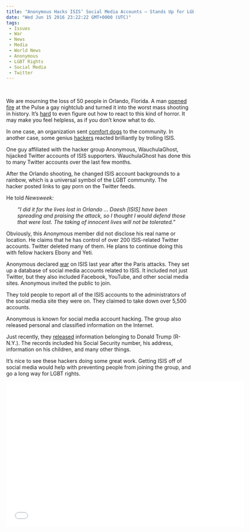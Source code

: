 ```yaml
---
title: "Anonymous Hacks ISIS’ Social Media Accounts – Stands Up for LGBT Rights (VIDEO)"
date: "Wed Jun 15 2016 23:22:22 GMT+0000 (UTC)"
tags: 
 - Issues
 - War
 - News
 - Media
 - World News
 - Anonymous
 - LGBT Rights
 - Social Media
 - Twitter
---
```

<p><!--OffDef--><br>
<!--Ads1--></p><p>We are mourning the loss of 50&#xA0;people in Orlando, Florida. A man <a href="http://www.liberalamerica.org/2016/06/12/50-confirmed-dead-53-wounded-worst-mass-shooting-us-history/">opened fire</a> at the Pulse a&#xA0;gay nightclub and turned it into the worst mass shooting in history. It&#x2019;s <a href="http://www.liberalamerica.org/2016/06/15/unique-working-dogs-make-difference-orlando-survivors-recovery-video/" target="_blank">hard</a> to even figure out how to react to this kind of horror. It may make you feel helpless, as if you don&#x2019;t know what to do.</p><p>In one case, an organization sent&#xA0;<a href="http://www.liberalamerica.org/2016/06/15/unique-working-dogs-make-difference-orlando-survivors-recovery-video/">comfort dogs</a> to the community. In another case, some genius <a href="http://europe.newsweek.com/isis-twitter-accounts-gay-porn-orlando-attacks-anonymous-470300?rm=eu" onclick="__gaTracker(&apos;send&apos;, &apos;event&apos;, &apos;outbound-article&apos;, &apos;http://europe.newsweek.com/isis-twitter-accounts-gay-porn-orlando-attacks-anonymous-470300?rm=eu&apos;, &apos;hackers&apos;);" target="_blank">hackers</a>&#xA0;reacted brilliantly by trolling ISIS.</p><p>One guy affiliated with the hacker group Anonymous, WauchulaGhost, hijacked Twitter accounts of ISIS supporters.&#xA0;WauchulaGhost has done&#xA0;this to many Twitter accounts over the last few months.</p><p>After the Orlando shooting, he changed ISIS account&#xA0;backgrounds to a rainbow, which is a universal symbol of the LGBT community. The hacker&#xA0;posted links to gay porn on the Twitter feeds.</p><p><script async src="//platform.twitter.com/widgets.js" charset="utf-8"></script></p><p>He told <em>Newsweek:&#xA0;</em></p><p style="padding-left: 30px;"><em>&#x201C;I did it for the lives lost in Orlando &#x2026; Daesh [ISIS] have been spreading and praising the attack, so I thought I would defend those that were lost. The taking of innocent lives will not be tolerated.&#x201D;</em></p><p>Obviously, this Anonymous member did&#xA0;not disclose his real name or location. He claims that he has control of over 200 ISIS-related Twitter accounts. Twitter deleted many of them. He plans to continue doing this with fellow hackers Ebony and Yeti.</p><p>Anonymous declared <a href="http://www.liberalamerica.org/2015/11/17/anonymous-has-shredded-5500-of-isis-twitter-accounts-and-counting/" target="_blank">war</a> on ISIS last year after the Paris attacks. They set up a database of social media accounts related to ISIS. It included&#xA0;not just Twitter, but they also included Facebook, YouTube, and other social media sites. Anonymous invited&#xA0;the public to join.</p><p>They told people to report all of the ISIS accounts to the administrators of the social media site they were on. They claimed to take down over 5,500 accounts.</p><p><!--Ads2--></p><p>Anonymous is known for social media account hacking. The group&#xA0;also released personal and&#xA0;classified information on the Internet.</p><p>Just recently, they <a href="http://www.liberalamerica.org/2016/03/18/anonymous-war-on-trump-has-begun-trumps-ssn-leaked-video/" target="_blank">released</a>&#xA0;information belonging to Donald Trump (R-N.Y.). The records included&#xA0;his Social Security number, his address, information on his children, and many other things.</p><p>It&#x2019;s nice&#xA0;to see these hackers doing some great work. Getting ISIS off of social media would help with preventing people from joining the group, and go a long way for LGBT rights.</p><p><span class="embed-youtube" style="text-align:center; display: block;"><iframe class="youtube-player" type="text/html" width="640" height="390" src="//www.youtube.com/embed/lTqUonNw_Zc?version=3&amp;rel=1&amp;fs=1&amp;autohide=2&amp;showsearch=0&amp;showinfo=1&amp;iv_load_policy=1&amp;wmode=transparent" allowfullscreen="true" style="border:0;"></iframe></span></p>